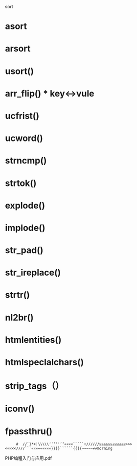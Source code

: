 sort

# asort

# arsort

# usort()

# arr_flip()  * key<->vule

# ucfrist()

# ucword()

# strncmp() 

# strtok()

# explode()

# implode()

# str_pad()

# str_ireplace()

# strtr()

# nl2br()

# htmlentities()

# htmlspeclalchars()

# strip_tags（）

# iconv()

# fpassthru()

         #  //`}*+|\\\\\‘‘‘‘‘‘‘««««`````÷//////≥≥≥≥≥≥≤≤≤≤≤≤>>><<<<<////```«««««««««}}}}``````{{{{~~~~~≠≠morning 
         
PHP编程入门与应用.pdf

